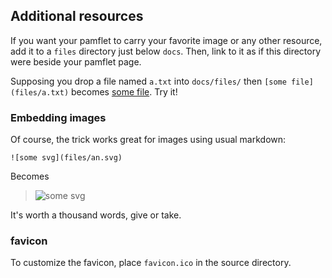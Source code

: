 Additional resources
--------------------

If you want your pamflet to carry your favorite image or any other
resource, add it to a `files` directory just below `docs`. Then, link
to it as if this directory were beside your pamflet page.

Supposing you drop a file named `a.txt` into `docs/files/` then
`[some file](files/a.txt)` becomes [some file](files/a.txt). Try it!

### Embedding images 

Of course, the trick works great for images using usual markdown:
 
```
![some svg](files/an.svg)
```

Becomes

> ![some svg](files/an.svg)

It's worth a thousand words, give or take.

### favicon

To customize the favicon, place `favicon.ico` in the source directory.

